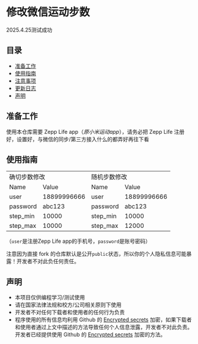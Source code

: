 # 修改微信运动步数
2025.4.25测试成功

## 目录
* [准备工作](#准备工作)
* [使用指南](#使用指南)
* [注意事项](#注意事项)
* [更新日志](#更新日志)
* [声明](#声明)

## 准备工作
使用本仓库需要 Zepp Life app（*原小米运动app*），请务必把 Zepp Life 注册好，设置好，与微信的同步/第三方接入什么的都弄好再往下看
  
## 使用指南

   <table>
    <tr>
     <td colspan="2">确切步数修改</td>
     <td colspan="2">随机步数修改</td>
    </tr>
    <tr>
     <td>Name</td>
     <td>Value</td>
     <td>Name</td>
     <td>Value</td>
    </tr>
    <tr>
     <td>user</td>
     <td>18899996666</td>
     <td>user</td>
     <td>18899996666</td>
    </tr>
    <tr>
     <td>password</td>
     <td>abc123</td>
     <td>password</td>
     <td>abc123</td>
    </tr>
    <tr>
     <td>step_min</td>
     <td>10000</td>
     <td>step_min</td>
     <td>10000</td>
    </tr>
    <tr>
     <td>step_max</td>
     <td>10000</td>
     <td>step_max</td>
     <td>12000</td>
    </tr>
   </table>
   
   （`user`是注册Zepp Life app的手机号，`password`是账号密码）
   
注意因为直接 fork 的仓库默认是公开`public`状态，所以你的个人隐私信息可能暴露！开发者不对此负任何责任。 

## 声明
- 本项目仅供编程学习/测试使用
- 请在国家法律法规和校方/公司相关原则下使用
- 开发者不对任何下载者和使用者的任何行为负责
- 程序使用的所有信息均利用 Github 的 [Encrypted secrets](https://docs.github.com/en/actions/security-guides/encrypted-secrets) 加密，如果下载者和使用者通过上文中描述的方法导致任何个人信息泄露，开发者不对此负责。开发者已经提供使用 Github 的 [Encrypted secrets](https://docs.github.com/en/actions/security-guides/encrypted-secrets) 加密的方法。

